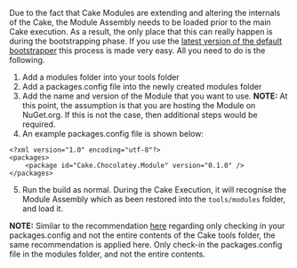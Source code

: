 Due to the fact that Cake Modules are extending and altering the internals of the Cake, the Module Assembly needs to be loaded prior to the main Cake execution.  As a result, the only place that this can really happen is during the bootstrapping phase.  If you use the [latest version of the default bootstrapper](https://github.com/cake-build/resources/commit/3d112812353d714dad142c41f170b949f4a2eb2f) this process is made very easy.  All you need to do is the following.

1. Add a modules folder into your tools folder
2. Add a packages.config file into the newly created modules folder
3. Add the name and version of the Module that you want to use.  **NOTE:** At this point, the assumption is that you are hosting the Module on NuGet.org.  If this is not the case, then additional steps would be required.
4. An example packages.config file is shown below:

```
<?xml version="1.0" encoding="utf-8"?>
<packages>
	<package id="Cake.Chocolatey.Module" version="0.1.0" />
</packages>
```

5. Run the build as normal.  During the Cake Execution, it will recognise the Module Assembly which as been restored into the `tools/modules` folder, and load it.

**NOTE:** Similar to the recommendation [here](http://cakebuild.net/docs/tutorials/getting-started) regarding only checking in your packages.config and not the entire contents of the Cake tools folder, the same recommendation is applied here.  Only check-in the packages.config file in the modules folder, and not the entire contents.